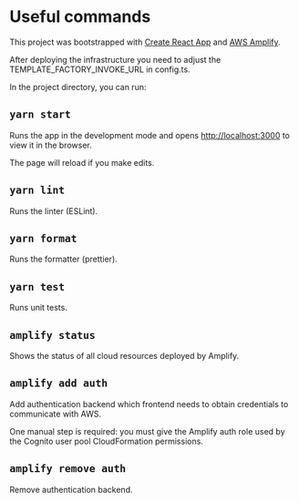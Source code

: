 # Useful commands

This project was bootstrapped with [Create React App](https://github.com/facebook/create-react-app) and [AWS Amplify](https://aws-amplify.github.io/).

After deploying the infrastructure you need to adjust the TEMPLATE_FACTORY_INVOKE_URL in config.ts.

In the project directory, you can run:

## `yarn start`

Runs the app in the development mode and opens [http://localhost:3000](http://localhost:3000) to view it in the browser.

The page will reload if you make edits.

## `yarn lint`

Runs the linter (ESLint).

## `yarn format`

Runs the formatter (prettier).

## `yarn test`

Runs unit tests.

## `amplify status`

Shows the status of all cloud resources deployed by Amplify.

## `amplify add auth`

Add authentication backend which frontend needs to obtain credentials to communicate with AWS.

One manual step is required: you must give the Amplify auth role used by the Cognito user pool CloudFormation permissions.

## `amplify remove auth`

Remove authentication backend.

